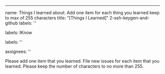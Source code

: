 ---
name: Things I learned
about: Add one item for each thing you learned keep to max of 255 characters
title: "[Things I Learned]"
 2-ssh-keygen-and-github
labels: ''

labels: IKnow



labels: ''

assignees: ''



Please add one item that you learned.  File new issues for each item that you learned.  Please keep the number of characters to no more than 255.
